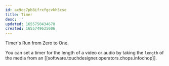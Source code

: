 ```yaml
---
id: ax9oc7pb8ifrxfgcvkh5cse
title: Timer
desc: ''
updated: 1655750434678
created: 1655749635606
---
```


Timer's Run from Zero to One.

You can set a timer for the length of a video or audio by taking the `length` of the media from an [[software.touchdesigner.operators.chops.infochop]].
